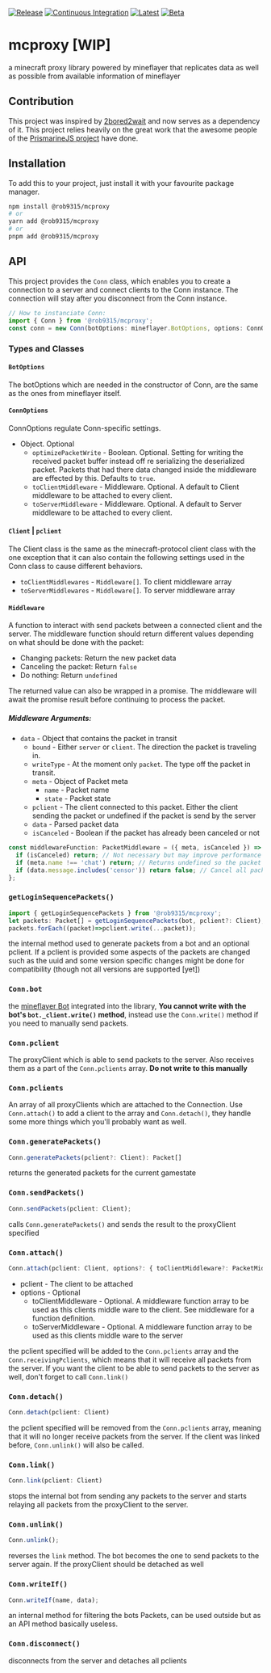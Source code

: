 [![Release][release-shield]][release-link] [![Continuous Integration][ci-shield]][ci-link] [![Latest][semver-shield]][semver-link] [![Beta][beta-shield]][beta-link]

# mcproxy [WIP]

a minecraft proxy library powered by mineflayer that replicates data as well as possible from available information of mineflayer

## Contribution

This project was inspired by [2bored2wait](https://github.com/themoonisacheese/2bored2wait) and now serves as a dependency of it. This project relies heavily on the great work that the awesome people of the [PrismarineJS project](https://prismarine.js.org/) have done.

## Installation

To add this to your project, just install it with your favourite package manager.

```sh
npm install @rob9315/mcproxy
# or
yarn add @rob9315/mcproxy
# or
pnpm add @rob9315/mcproxy
```

## API

This project provides the `Conn` class, which enables you to create a connection to a server and connect clients to the Conn instance. The connection will stay after you disconnect from the Conn instance.

```ts
// How to instanciate Conn:
import { Conn } from '@rob9315/mcproxy';
const conn = new Conn(botOptions: mineflayer.BotOptions, options: ConnOptions);
```

### Types and Classes

#### `BotOptions`

The botOptions which are needed in the constructor of Conn, are the same as the ones from mineflayer itself.

#### `ConnOptions`

ConnOptions regulate Conn-specific settings.

- Object. Optional
  - `optimizePacketWrite` - Boolean. Optional. Setting for writing the received packet buffer instead off re serializing the deserialized packet. Packets that had there data changed inside the middleware are effected by this. Defaults to `true`.
  - `toClientMiddleware` - Middleware. Optional. A default to Client middleware to be attached to every client.
  - `toServerMiddleware` - Middleware. Optional. A default to Server middleware to be attached to every client.

#### `Client` | `pclient`

The Client class is the same as the minecraft-protocol client class with the one exception that it can also contain the following settings used in the Conn class to cause different behaviors.

- `toClientMiddlewares` - `Middleware[]`. To client middleware array
- `toServerMiddlewares` - `Middleware[]`. To server middleware array

#### `Middleware`

A function to interact with send packets between a connected client and the server. The middleware function should return different values depending on what should be done with the packet:

- Changing packets: Return the new packet data
- Canceling the packet: Return `false`
- Do nothing: Return `undefined`

The returned value can also be wrapped in a promise. The middleware will await the promise result before continuing to process the packet.

##### Middleware Arguments:

- `data` - Object that contains the packet in transit
  - `bound` - Either `server` or `client`. The direction the packet is traveling in.
  - `writeType` - At the moment only `packet`. The type off the packet in transit.
  - `meta` - Object of Packet meta
    - `name` - Packet name
    - `state` - Packet state
  - `pclient` - The client connected to this packet. Either the client sending the packet or undefined if the packet is send by the server
  - `data` - Parsed packet data
  - `isCanceled` - Boolean if the packet has already been canceled or not

```ts
const middlewareFunction: PacketMiddleware = ({ meta, isCanceled }) => {
  if (isCanceled) return; // Not necessary but may improve performance when using multiple middleware's after each other
  if (meta.name !== 'chat') return; // Returns undefined so the packet is not affected
  if (data.message.includes('censor')) return false; // Cancel all packets that have the word censor in the chat message string
};
```

### `getLoginSequencePackets()`

```ts
import { getLoginSequencePackets } from '@rob9315/mcproxy';
let packets: Packet[] = getLoginSequencePackets(bot, pclient?: Client);
packets.forEach((packet)=>pclient.write(...packet));
```

the internal method used to generate packets from a bot and an optional pclient. If a pclient is provided some aspects of the packets are changed such as the uuid and some version specific changes might be done for compatibility (though not all versions are supported \[yet])

### `Conn.bot`

the [mineflayer Bot](https://github.com/PrismarineJS/mineflayer/blob/master/docs/api.md#bot) integrated into the library, **You cannot write with the bot's `bot._client.write()` method**, instead use the `Conn.write()` method if you need to manually send packets.

### `Conn.pclient`

The proxyClient which is able to send packets to the server. Also receives them as a part of the `Conn.pclients` array. **Do not write to this manually**

### `Conn.pclients`

An array of all proxyClients which are attached to the Connection. Use `Conn.attach()` to add a client to the array and `Conn.detach()`, they handle some more things which you'll probably want as well.

### `Conn.generatePackets()`

```ts
Conn.generatePackets(pclient?: Client): Packet[]
```

returns the generated packets for the current gamestate

### `Conn.sendPackets()`

```ts
Conn.sendPackets(pclient: Client);
```

calls `Conn.generatePackets()` and sends the result to the proxyClient specified

### `Conn.attach()`

```ts
Conn.attach(pclient: Client, options?: { toClientMiddleware?: PacketMiddleware[], toServerMiddleware?: PacketMiddleware[] })
```

- pclient - The client to be attached
- options - Optional
  - toClientMiddleware - Optional. A middleware function array to be used as this clients middle ware to the client. See middleware for a function definition.
  - toServerMiddleware - Optional. A middleware function array to be used as this clients middle ware to the server

the pclient specified will be added to the `Conn.pclients` array and the `Conn.receivingPclients`, which means that it will receive all packets from the server. If you want the client to be able to send packets to the server as well, don't forget to call `Conn.link()`

### `Conn.detach()`

```ts
Conn.detach(pclient: Client)
```

the pclient specified will be removed from the `Conn.pclients` array, meaning that it will no longer receive packets from the server. If the client was linked before, `Conn.unlink()` will also be called.

### `Conn.link()`

```ts
Conn.link(pclient: Client)
```

stops the internal bot from sending any packets to the server and starts relaying all packets from the proxyClient to the server.

### `Conn.unlink()`

```ts
Conn.unlink();
```

reverses the `link` method. The bot becomes the one to send packets to the server again.
If the proxyClient should be detached as well

### `Conn.writeIf()`

```ts
Conn.writeIf(name, data);
```

an internal method for filtering the bots Packets, can be used outside but as an API method basically useless.

### `Conn.disconnect()`

disconnects from the server and detaches all pclients

<!-- markdown links -->

[release-shield]: https://img.shields.io/github/workflow/status/rob9315/mcproxy/Release?label=Release&style=for-the-badge
[release-link]: https://github.com/rob9315/mcproxy/actions/workflows/release.yml
[ci-shield]: https://img.shields.io/github/workflow/status/rob9315/mcproxy/Continuous%20Integration?label=master&style=for-the-badge
[ci-link]: https://github.com/rob9315/mcproxy/actions/workflows/ci.yml
[npm-shield]: https://img.shields.io/github/package-json/v/rob9315/mcproxy?label=npm&style=for-the-badge
[npm-link]: https://www.npmjs.com/package/@rob9315/mcproxy
[beta-shield]: https://img.shields.io/github/v/tag/rob9315/mcproxy?include_prereleases&label=beta&sort=semver&style=for-the-badge
[beta-link]: https://www.npmjs.com/package/@rob9315/mcproxy/v/beta
[semver-shield]: https://img.shields.io/github/v/tag/rob9315/mcproxy?include_releases&label=latest&sort=semver&style=for-the-badge
[semver-link]: https://www.npmjs.com/package/@rob9315/mcproxy
